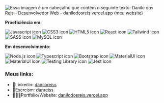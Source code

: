 <picture>
    <source srcset="https://github.com/DanReiss/DanReiss/assets/100306227/83fabf93-3703-4f15-80b2-705401cc019f" media="(max-width: 500px)" />
    <img 
        src="https://github.com/DanReiss/DanReiss/assets/100306227/5041ea4e-46df-46a1-9b17-29841d51cf67" 
        alt="Essa imagem é um cabeçalho que contém o seguinte texto: Danilo dos Reis - Desenvolvedor Web - danilodosreis.vercel.app (meu website)" 
    />
</picture>

**<p>Proeficiência em:</p>**
<div>
    <img src="https://img.shields.io/badge/JavaScript-F7DF1E?style=for-the-badge&logo=javascript&logoColor=black" alt="Javascript icon">
    <img src="https://img.shields.io/badge/CSS3-1572B6?style=for-the-badge&logo=css3&logoColor=white" alt="CSS3 icon">
    <img src="https://img.shields.io/badge/HTML5-E34F26?style=for-the-badge&logo=html5&logoColor=white" alt="HTML5 icon">
    <img src="https://img.shields.io/badge/React-20232A?style=for-the-badge&logo=react&logoColor=61DAFB" alt="React icon">
    <img src="https://img.shields.io/badge/Tailwind_CSS-38B2AC?style=for-the-badge&logo=tailwind-css&logoColor=white" alt="Tailwind icon">
    <img src="https://img.shields.io/badge/Sass-CC6699?style=for-the-badge&logo=sass&logoColor=white" alt="SASS icon">
    <img src="https://img.shields.io/badge/MySQL-00000F?style=for-the-badge&logo=mysql&logoColor=white" alt="MySQL icon">
</div>

**<p>Em desenvolvimento:</p>**
<div>
    <img src="https://img.shields.io/badge/Node.js-43853D?style=for-the-badge&logo=node.js&logoColor=white" alt="Node.js icon">
    <img src="https://img.shields.io/badge/TypeScript-007ACC?style=for-the-badge&logo=typescript&logoColor=white" alt="Typescript icon">
    <img src="https://img.shields.io/badge/Bootstrap-563D7C?style=for-the-badge&logo=bootstrap&logoColor=white" alt="Bootstrap icon">
    <img src="https://img.shields.io/badge/Material--UI-0081CB?style=for-the-badge&logo=material-ui&logoColor=white" alt="MaterialUI icon">
    <img src="https://img.shields.io/badge/Amazon_AWS-232F3E?style=for-the-badge&logo=amazon-aws&logoColor=white" alt="MaterialUI icon">
    <img src="https://img.shields.io/badge/testing%20library-323330?style=for-the-badge&logo=testing-library&logoColor=red" alt="Testing Library icon">
    <img src="https://img.shields.io/badge/Jest-323330?style=for-the-badge&logo=Jest&logoColor=white" alt="Jest icon">
</div>

###

### Meus links:

- 💼Linkedin: <a href="https://www.linkedin.com/in/danilo-dos-reis-amaral-8a5405234/">daniloreiss</a> 
- 🔢Exercism: <a href="https://exercism.org/profiles/DanReiss">danreiss</a>
- 👨🏽‍💻Portfólio/Website: <a href="https://danilodosreis.vercel.app/">danilodosreis.vercel.app</a>

